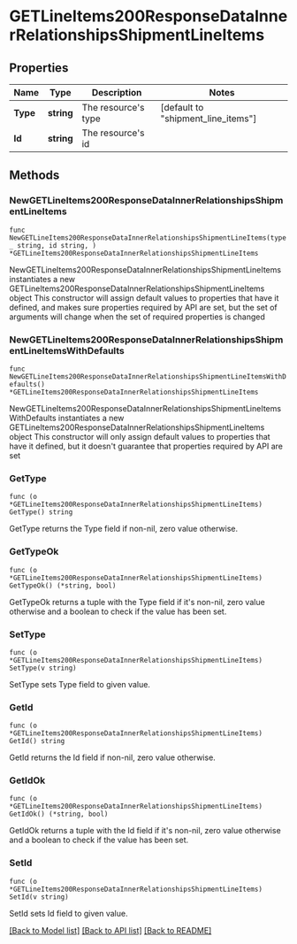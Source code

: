 # GETLineItems200ResponseDataInnerRelationshipsShipmentLineItems

## Properties

Name | Type | Description | Notes
------------ | ------------- | ------------- | -------------
**Type** | **string** | The resource&#39;s type | [default to "shipment_line_items"]
**Id** | **string** | The resource&#39;s id | 

## Methods

### NewGETLineItems200ResponseDataInnerRelationshipsShipmentLineItems

`func NewGETLineItems200ResponseDataInnerRelationshipsShipmentLineItems(type_ string, id string, ) *GETLineItems200ResponseDataInnerRelationshipsShipmentLineItems`

NewGETLineItems200ResponseDataInnerRelationshipsShipmentLineItems instantiates a new GETLineItems200ResponseDataInnerRelationshipsShipmentLineItems object
This constructor will assign default values to properties that have it defined,
and makes sure properties required by API are set, but the set of arguments
will change when the set of required properties is changed

### NewGETLineItems200ResponseDataInnerRelationshipsShipmentLineItemsWithDefaults

`func NewGETLineItems200ResponseDataInnerRelationshipsShipmentLineItemsWithDefaults() *GETLineItems200ResponseDataInnerRelationshipsShipmentLineItems`

NewGETLineItems200ResponseDataInnerRelationshipsShipmentLineItemsWithDefaults instantiates a new GETLineItems200ResponseDataInnerRelationshipsShipmentLineItems object
This constructor will only assign default values to properties that have it defined,
but it doesn't guarantee that properties required by API are set

### GetType

`func (o *GETLineItems200ResponseDataInnerRelationshipsShipmentLineItems) GetType() string`

GetType returns the Type field if non-nil, zero value otherwise.

### GetTypeOk

`func (o *GETLineItems200ResponseDataInnerRelationshipsShipmentLineItems) GetTypeOk() (*string, bool)`

GetTypeOk returns a tuple with the Type field if it's non-nil, zero value otherwise
and a boolean to check if the value has been set.

### SetType

`func (o *GETLineItems200ResponseDataInnerRelationshipsShipmentLineItems) SetType(v string)`

SetType sets Type field to given value.


### GetId

`func (o *GETLineItems200ResponseDataInnerRelationshipsShipmentLineItems) GetId() string`

GetId returns the Id field if non-nil, zero value otherwise.

### GetIdOk

`func (o *GETLineItems200ResponseDataInnerRelationshipsShipmentLineItems) GetIdOk() (*string, bool)`

GetIdOk returns a tuple with the Id field if it's non-nil, zero value otherwise
and a boolean to check if the value has been set.

### SetId

`func (o *GETLineItems200ResponseDataInnerRelationshipsShipmentLineItems) SetId(v string)`

SetId sets Id field to given value.



[[Back to Model list]](../README.md#documentation-for-models) [[Back to API list]](../README.md#documentation-for-api-endpoints) [[Back to README]](../README.md)


